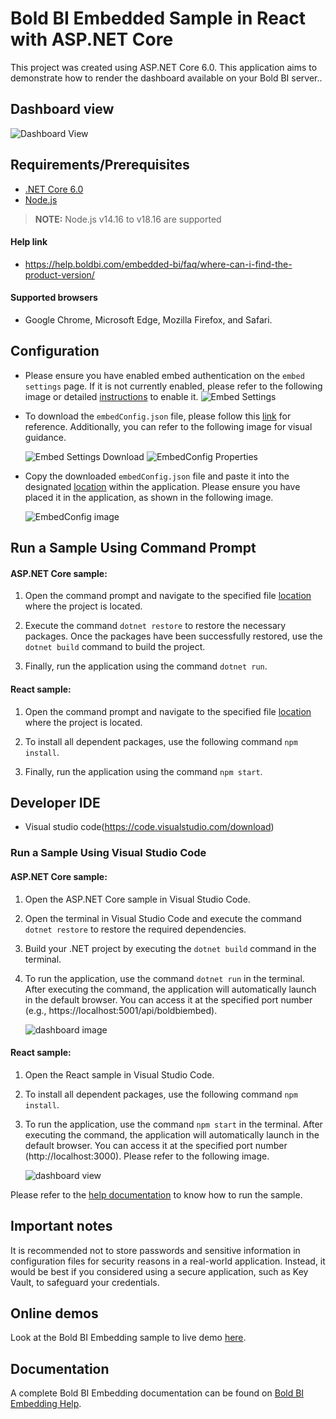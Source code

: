 # Bold BI Embedded Sample in React with ASP.NET Core

This project was created using ASP.NET Core 6.0. This application aims to demonstrate how to render the dashboard available on your Bold BI server..

## Dashboard view

![Dashboard View](https://github.com/boldbi/aspnet-core-sample/assets/91586758/4af68f49-ffc0-400a-a323-55a3f3600a1d)

 ## Requirements/Prerequisites
 
 * [.NET Core 6.0](https://dotnet.microsoft.com/en-us/download/dotnet-core)
 * [Node.js](https://nodejs.org/en/)
 
 > **NOTE:** Node.js v14.16 to v18.16 are supported

 #### Help link

 * https://help.boldbi.com/embedded-bi/faq/where-can-i-find-the-product-version/

 #### Supported browsers
  
  * Google Chrome, Microsoft Edge, Mozilla Firefox, and Safari.

 ## Configuration

  * Please ensure you have enabled embed authentication on the `embed settings` page. If it is not currently enabled, please refer to the following image or detailed [instructions](https://help.boldbi.com/site-administration/embed-settings/#get-embed-secret-code) to enable it.
   ![Embed Settings](https://github.com/boldbi/aspnet-core-sample/assets/91586758/b3a81978-9eb4-42b2-92bb-d1e2735ab007)

  * To download the `embedConfig.json` file, please follow this [link](https://help.boldbi.com/site-administration/embed-settings/#get-embed-configuration-file) for reference. Additionally, you can refer to the following image for visual guidance.
  
    ![Embed Settings Download](https://github.com/boldbi/aspnet-core-sample/assets/91586758/d27d4cfc-6a3e-4c34-975e-f5f22dea6172)
    ![EmbedConfig Properties](https://github.com/boldbi/aspnet-core-sample/assets/91586758/d6ce925a-0d4c-45d2-817e-24d6d59e0d63)

  * Copy the downloaded `embedConfig.json` file and paste it into the designated [location](https://github.com/boldbi/react-with-aspnet-core-sample/tree/master/ASP.NET%20Core/BoldBI.Embed.Sample) within the application. Please ensure you have placed it in the application, as shown in the following image.
    
    ![EmbedConfig image](https://github.com/boldbi/aspnet-core-sample/assets/91586758/bdb83a3e-02e4-4e99-ad57-717438e5ec5c)


## Run a Sample Using Command Prompt
    
  #### ASP.NET Core sample: 

  1. Open the command prompt and navigate to the specified file [location](https://github.com/boldbi/react-with-aspnet-core-sample/tree/master/ASP.NET%20Core/BoldBI.Embed.Sample) where the project is located.

  2. Execute the command `dotnet restore` to restore the necessary packages. Once the packages have been successfully restored, use the `dotnet build` command to build the project.
  
  3. Finally, run the application using the command `dotnet run`.

  #### React sample:

  1. Open the command prompt and navigate to the specified file [location](https://github.com/boldbi/react-with-aspnet-core-sample/tree/master/React) where the project is located.

  2. To install all dependent packages, use the following command `npm install`.

  3. Finally, run the application using the command `npm start`.

 ## Developer IDE

  * Visual studio code(https://code.visualstudio.com/download)

  ### Run a Sample Using Visual Studio Code

  #### ASP.NET Core sample: 

  1. Open the ASP.NET Core sample in Visual Studio Code.

  2. Open the terminal in Visual Studio Code and execute the command `dotnet restore` to restore the required dependencies.
 
  3. Build your .NET project by executing the `dotnet build` command in the terminal.
  
  4. To run the application, use the command `dotnet run` in the terminal. After executing the command, the application will automatically launch in the default browser. You can access it at the specified port number (e.g., https://localhost:5001/api/boldbiembed).
    
      ![dashboard image](https://github.com/boldbi/aspnet-core-sample/assets/91586758/cc794823-84a3-45cb-92a5-f38991902121)

  #### React sample:

  1. Open the React sample in Visual Studio Code.

  2. To install all dependent packages, use the following command `npm install`.

  3. To run the application, use the command `npm start` in the terminal.  After executing the command, the application will automatically launch in the default browser. You can access it at the specified port number (http://localhost:3000). Please refer to the following image.

     ![dashboard view](https://github.com/boldbi/aspnet-core-sample/assets/91586758/7a9786ba-6dc1-4661-b8bb-3bad3d6dcc9a)

Please refer to the [help documentation](https://help.boldbi.com/embedded-bi/javascript-based/samples/v3.3.40-or-later/react-core/#how-to-run-the-sample) to know how to run the sample.

## Important notes

It is recommended not to store passwords and sensitive information in configuration files for security reasons in a real-world application. Instead, it would be best if you considered using a secure application, such as Key Vault, to safeguard your credentials.

## Online demos

Look at the Bold BI Embedding sample to live demo [here](https://samples.boldbi.com/embed).


## Documentation

A complete Bold BI Embedding documentation can be found on [Bold BI Embedding Help](https://help.boldbi.com/embedded-bi/javascript-based/).
